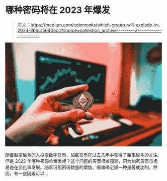# 哪种密码将在 2023 年爆发

> 原文：<https://medium.com/coinmonks/which-crypto-will-explode-in-2023-3b6c15640ecc?source=collection_archive---------3----------------------->

![](img/458fdb2980b7ff82dc922315db2de4da.png)

随着越来越多的人投资数字货币，加密货币在过去几年中获得了越来越多的关注。但是 2023 年哪种密码会爆发呢？这个问题的答案很难预测，因为加密货币市场总是在变化和发展。随着可用密码数量的增加，很难确定哪一种是最成功的。然而，有一些因素可以…